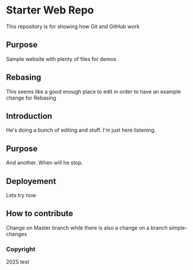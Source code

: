 # Starter Web Repo

This repository is for showing how Git and GitHub work

## Purpose

Sample website with plenty of files for demos

## Rebasing
This seems like a good enough place to edit in order to have an example change for Rebasing

## Introduction
He's doing a bunch of editing and stuff. I'm just here listening.

## Purpose
And another. When will he stop.

## Deployement
Lets try now

## How to contribute
Change on Master branch while there is also a change on a branch simple-changes

### Copyright
2025 test